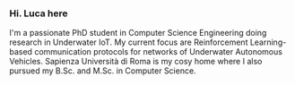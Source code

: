 ### Hi. Luca here 

I'm a passionate PhD student in Computer Science Engineering doing research in Underwater IoT. 
My current focus are Reinforcement Learning-based communication protocols for networks of Underwater Autonomous Vehicles.
Sapienza Università di Roma is my cosy home where I also pursued my B.Sc. and M.Sc. in Computer Science.

<!--
**korovev/korovev** is a ✨ _special_ ✨ repository because its `README.md` (this file) appears on your GitHub profile.

Here are some ideas to get you started:

- 🔭 I’m currently working on ...
- 🌱 I’m currently learning ...
- 👯 I’m looking to collaborate on ...
- 🤔 I’m looking for help with ...
- 💬 Ask me about ...
- 📫 How to reach me: ...
- 😄 Pronouns: ...
- ⚡ Fun fact: ...
-->
